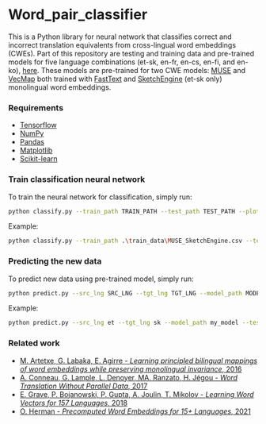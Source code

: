 # Word_pair_classifier

This is a Python library for neural network that classifies correct and incorrect translation equivalents from cross-lingual word embeddings (CWEs). Part of this repository are testing and training data and pre-trained models for five language combinations (et-sk, en-fr, en-cs, en-fi, and en-ko), [here](https://github.com/x-mia/Word_pair_classifier/tree/main/Models_and_Data). These models are pre-trained for two CWE models: [MUSE](https://github.com/facebookresearch/MUSE) and [VecMap](https://github.com/artetxem/vecmap) both trained with [FastText](https://fasttext.cc/) and [SketchEngine](https://embeddings.sketchengine.eu/) (et-sk only) monolingual word embeddings.

### Requirements
* [Tensorflow](https://www.tensorflow.org/)
* [NumPy](https://numpy.org/)
* [Pandas](https://pandas.pydata.org/)
* [Matplotlib](https://matplotlib.org/)
* [Scikit-learn](https://scikit-learn.org/stable/)

### Train classification neural network
To train the neural network for classification, simply run:
```bash
python classify.py --train_path TRAIN_PATH --test_path TEST_PATH --plot_fig PLOT_FIG --output OUTPUT
```
Example:
```bash
python classify.py --train_path .\train_data\MUSE_SketchEngine.csv --test_path .\test_data\MUSE_SketchEngine.csv --plot_fig True --output my_model
```

### Predicting the new data
To predict new data using pre-trained model, simply run:
```bash
python predict.py --src_lng SRC_LNG --tgt_lng TGT_LNG --model_path MODEL_PATH --test_path TEST_PATH --output OUTPUT
```
Example:
```bash
python predict.py --src_lng et --tgt_lng sk --model_path my_model --test_path .\test_data\MUSE_SketchEngine.csv --output output_df.csv
```

### Related work
* [M. Artetxe, G. Labaka, E. Agirre - *Learning principled bilingual mappings of word embeddings while preserving monolingual invariance*, 2016](https://aclanthology.org/D16-1250/)
* [A. Conneau, G. Lample, L. Denoyer, MA. Ranzato, H. Jégou - *Word Translation Without Parallel Data*, 2017](https://arxiv.org/pdf/1710.04087.pdf)
* [E. Grave, P. Bojanowski, P. Gupta, A. Joulin, T. Mikolov - *Learning Word Vectors for 157 Languages*, 2018](https://arxiv.org/abs/1802.06893)
* [O. Herman - *Precomputed Word Embeddings for 15+ Languages*, 2021](https://www.sketchengine.eu/wp-content/uploads/2021-Precomputed-Word-Embeddings.pdf)
